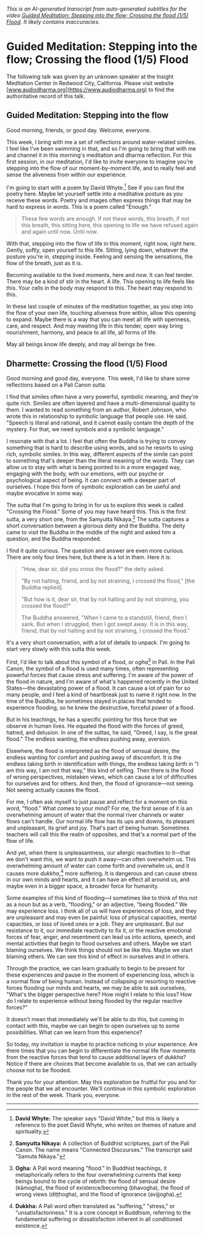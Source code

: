 *This is an AI-generated transcript from auto-generated subtitles for the video [Guided Meditation: Stepping into the flow; Crossing the flood (1/5) Flood](https://www.youtube.com/watch?v=3PgG19woshk). It likely contains inaccuracies.*

# Guided Meditation: Stepping into the flow; Crossing the flood (1/5) Flood

The following talk was given by an unknown speaker at the Insight Meditation Center in Redwood City, California. Please visit website [www.audiodharma.org](https://www.audiodharma.org) to find the authoritative record of this talk.

## Guided Meditation: Stepping into the flow

Good morning, friends, or good day. Welcome, everyone.

This week, I bring with me a set of reflections around water-related similes. I feel like I've been swimming in that, and so I'm going to bring that with me and channel it in this morning's meditation and dharma reflection. For this first session, in our meditation, I'd like to invite everyone to imagine you're stepping into the flow of our moment-by-moment life, and to really feel and sense the aliveness from within our experience.

I'm going to start with a poem by David Whyte.[^1] See if you can find the poetry here. Maybe let yourself settle into a meditative posture as you receive these words. Poetry and images often express things that may be hard to express in words. This is a poem called "Enough."

> These few words are enough.
> If not these words, this breath,
> if not this breath, this sitting here,
> this opening to life we have refused
> again and again
> until now.
> Until now.

With that, stepping into the flow of life in this moment, right now, right here. Gently, softly, open yourself to this life. Sitting, lying down, whatever the posture you're in, stepping inside. Feeling and sensing the sensations, the flow of the breath, just as it is.

Becoming available to the lived moments, here and now. It can feel tender. There may be a kind of stir in the heart. A life. This opening to life feels like this. Your cells in the body may respond to this. The heart may respond to this.

In these last couple of minutes of the meditation together, as you step into the flow of your own life, touching aliveness from within, allow this opening to expand. Maybe there is a way that you can meet all life with openness, care, and respect. And may meeting life in this tender, open way bring nourishment, harmony, and peace to all life, all forms of life.

May all beings know life deeply, and may all beings be free.

## Dharmette: Crossing the flood (1/5) Flood

Good morning and good day, everyone. This week, I'd like to share some reflections based on a Pali Canon sutta.

I find that similes often have a very powerful, symbolic meaning, and they're quite rich. Similes are often layered and have a multi-dimensional quality to them. I wanted to read something from an author, Robert Johnson, who wrote this in relationship to symbolic language that people use. He said, "Speech is literal and rational, and it cannot easily contain the depth of the mystery. For that, we need symbols and a symbolic language."

I resonate with that a lot. I feel that often the Buddha is trying to convey something that is hard to describe using words, and so he resorts to using rich, symbolic similes. In this way, different aspects of the simile can point to something that's deeper than the literal meaning of the words. They can allow us to stay with what is being pointed to in a more engaged way, engaging with the body, with our emotions, with our psyche or psychological aspect of being. It can connect with a deeper part of ourselves. I hope this form of symbolic exploration can be useful and maybe evocative in some way.

The sutta that I'm going to bring in for us to explore this week is called "Crossing the Flood." Some of you may have heard this. This is the first sutta, a very short one, from the Samyutta Nikaya.[^2] The sutta captures a short conversation between a glorious deity and the Buddha. The deity came to visit the Buddha in the middle of the night and asked him a question, and the Buddha responded.

I find it quite curious. The question and answer are even more curious. There are only four lines here, but there is a lot in them. Here it is:

> "How, dear sir, did you cross the flood?" the deity asked.
>
> "By not halting, friend, and by not straining, I crossed the flood," [the Buddha replied].
>
> "But how is it, dear sir, that by not halting and by not straining, you crossed the flood?"
>
> The Buddha answered, "When I came to a standstill, friend, then I sank. But when I struggled, then I got swept away. It is in this way, friend, that by not halting and by not straining, I crossed the flood."

It's a very short conversation, with a lot of details to unpack. I'm going to start very slowly with this sutta this week.

First, I'd like to talk about this symbol of a flood, or *ogha*[^3] in Pali. In the Pali Canon, the symbol of a flood is used many times, often representing powerful forces that cause stress and suffering. I'm aware of the power of the flood in nature, and I'm aware of what's happened recently in the United States—the devastating power of a flood. It can cause a lot of pain for so many people, and I feel a kind of heartbreak just to name it right now. In the time of the Buddha, he sometimes stayed in places that tended to experience flooding, so he knew the destructive, forceful power of a flood.

But in his teachings, he has a specific pointing for this force that we observe in human lives. He equated the flood with the forces of greed, hatred, and delusion. In one of the suttas, he said, "Greed, I say, is the great flood." The endless wanting, the endless pushing away, aversion.

Elsewhere, the flood is interpreted as the flood of sensual desire, the endless wanting for comfort and pushing away of discomfort. It is the endless taking birth in identification with things, the endless taking birth in "I am this way, I am not that way," this kind of selfing. Then there is the flood of wrong perspectives, mistaken views, which can cause a lot of difficulties for ourselves and for others. And then, the flood of ignorance—not seeing. Not seeing actually causes the flood.

For me, I often ask myself to just pause and reflect for a moment on this word, "flood." What comes to your mind? For me, the first sense of it is an overwhelming amount of water that the normal river channels or water flows can't handle. Our normal life flow has its ups and downs, its pleasant and unpleasant, its grief and joy. That's part of being human. Sometimes teachers will call this the realm of opposites, and that's a normal part of the flow of life.

And yet, when there is unpleasantness, our allergic reactivities to it—that we don't want this, we want to push it away—can often overwhelm us. This overwhelming amount of water can come forth and overwhelm us, and it causes more *dukkha*,[^4] more suffering. It is dangerous and can cause stress in our own minds and hearts, and it can have an effect all around us, and maybe even in a bigger space, a broader force for humanity.

Some examples of this kind of flooding—I sometimes like to think of this not as a noun but as a verb, "flooding," or an adjective, "being flooded." We may experience loss. I think all of us will have experiences of loss, and they are unpleasant and may even be painful: loss of physical capacities, mental capacities, or loss of loved ones or a job. They are unpleasant. But our resistance to it, our immediate reactivity to fix it, or the reactive emotional forces of fear, anger, and resentment can lead us into actions, speech, and mental activities that begin to flood ourselves and others. Maybe we start blaming ourselves. We think things should not be like this. Maybe we start blaming others. We can see this kind of effect in ourselves and in others.

Through the practice, we can learn gradually to begin to be present for these experiences and pause in the moment of experiencing loss, which is a normal flow of being human. Instead of collapsing or resorting to reactive forces flooding our minds and hearts, we may be able to ask ourselves, "What's the bigger perspective here? How might I relate to this loss? How do I relate to experience without being flooded by the regular reactive forces?"

It doesn't mean that immediately we'll be able to do this, but coming in contact with this, maybe we can begin to open ourselves up to some possibilities. What can we learn from this experience?

So today, my invitation is maybe to practice noticing in your experience. Are there times that you can begin to differentiate the normal life flow moments from the reactive forces that tend to cause additional layers of *dukkha*? Notice if there are choices that become available to us, that we can actually choose not to be flooded.

Thank you for your attention. May this exploration be fruitful for you and for the people that we all encounter. We'll continue in this symbolic exploration in the rest of the week. Thank you, everyone.

---
[^1]: **David Whyte:** The speaker says "David White," but this is likely a reference to the poet David Whyte, who writes on themes of nature and spirituality.
[^2]: **Samyutta Nikaya:** A collection of Buddhist scriptures, part of the Pali Canon. The name means "Connected Discourses." The transcript said "Samuta Nikaya."
[^3]: **Ogha:** A Pali word meaning "flood." In Buddhist teachings, it metaphorically refers to the four overwhelming currents that keep beings bound to the cycle of rebirth: the flood of sensual desire (kāmogha), the flood of existence/becoming (bhavogha), the flood of wrong views (diṭṭhogha), and the flood of ignorance (avijjogha).
[^4]: **Dukkha:** A Pali word often translated as "suffering," "stress," or "unsatisfactoriness." It is a core concept in Buddhism, referring to the fundamental suffering or dissatisfaction inherent in all conditioned existence.